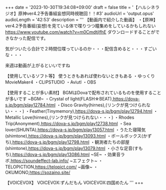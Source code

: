+++
date = '2023-10-30T19:34:08+09:00'
draft = false
title = '【ハルシネラジオ】原神ver4.2予告番組妄想同時視聴回！！#3'
audioUrl = 'output.opus'
audioLength = '42:53'
description = '''
【動画内で紹介した動画】
・【原神】ver4.2予告番組(妄想)を見ている体で喋りつつ瞳集めをしているかもしれない
https://www.youtube.com/watch?v=m0CmdtjIfhE
ダウンロードすることができなかった配信です。


気がついたら合計で２時間位喋っているのか・・・配信含めると・・・すごいな・・・

来週は動画が上がるといいですね

【使用しているソフト等】
使うときもあれば使わないときもある
・ゆっくりMovieMaker4
・CLIPSTUDIO
・Aviutl
・OBS

【使用することが多い素材】
BGMはDovaで配布されているものを使用することが多いです
~BGM~
・Crystal of light(FLASH☆BEAT),https://dova-s.jp/bgm/play12784.html 
・Disco Gravity(hirnes),(リンクが見つけられない・・・)
・Feather(Tinymemory),https://dova-s.jp/bgm/play12794.html
・Metallic Love(hirnes),(リンクが見つけられない・・・)
・Rhodes Trip(Anonyment),https://dova-s.jp/bgm/play12738.html
・Sea lover(SHUNTA),https://dova-s.jp/bgm/play13057.html
・うたた寝陽気(shimtone),https://dova-s.jp/bgm/play13093.html
・ボールボックス(かずち),https://dova-s.jp/bgm/play12798.html
・観測者たちの部屋(shimtone),https://dova-s.jp/bgm/play13079.html
・小さな足音(すもち),https://dova-s.jp/bgm/play13086.html
~SE~
・効果音ラボ,https://soundeffect-lab.info/
~エフェクト~
・TELOPICTION,https://telopict.com/
~画像~
・OKUMONO,https://sozaino.site/

【VOICEVOX】
VOICEVOX:ずんだもん
VOICEVOX:四国めたん
'''
+++


